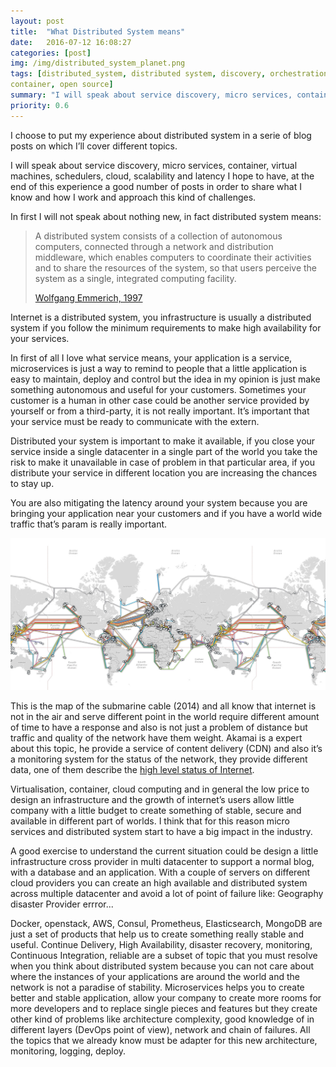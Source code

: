 ```yaml
---
layout: post
title:  "What Distributed System means"
date:   2016-07-12 16:08:27
categories: [post]
img: /img/distributed_system_planet.png
tags: [distributed_system, distributed system, discovery, orchestration,
container, open source]
summary: "I will speak about service discovery, micro services, container, virtual machines, schedulers, cloud, scalability and latency I hope to have, at the end of this experience a good number of posts in order to share what I know and how I work and approach this kind of challenges."
priority: 0.6
---
```

I choose  to put my experience about distributed system in a serie of blog
posts on which I’ll  cover different topics.

I will speak about service discovery, micro services, container, virtual
machines, schedulers, cloud, scalability and latency I hope to have, at the end
of this experience a good number of posts in order to share what I know and how
I work and approach this kind of challenges.

In first I will not speak about nothing new, in fact distributed system means:

<blockquote>A distributed system consists of a collection of autonomous computers,
connected through a network and distribution middleware, which enables
computers to coordinate their activities and to share the resources of the
system, so that users perceive the system as a single, integrated computing
facility.
<p><a href="https://www0.cs.ucl.ac.uk/staff/ucacwxe/lectures/ds98-99/dsee3.pdf" target="_blank">Wolfgang Emmerich, 1997</a></p>
</blockquote>


Internet is a distributed system, you infrastructure is usually a distributed
system if you follow the minimum requirements to make high availability for
your services.

In first of all I love what service means, your application is a service,
microservices is just a way to remind to people that a little application is
easy to maintain, deploy and control but the idea in my opinion is just make
something autonomous and useful for your customers. Sometimes your customer is
a human in other case could be another service provided by yourself or from a
third-party, it is not really important. It’s important that your service must
be ready to communicate with the extern.

Distributed your system is important to make it available, if you close your
service inside a single datacenter in a single part of the world you take the
risk to make it unavailable in case of problem in that particular area, if you
distribute your service in different location you are increasing the chances to
stay up.

You are also mitigating the latency around your system because you are bringing
your application near your customers and if you have a world wide traffic
that’s param is really important.

<img alt="Internet Global Submarine map" src="/img/global-submarine-cable.jpg" class="img-fluid">

This is the map of the submarine cable (2014) and all know that internet is not
in the air and serve different point in the world require different amount of
time to have a response and also is not just a problem of distance but traffic
and quality of the network have them weight. Akamai is a expert about this
topic, he provide a service of content delivery (CDN) and also it’s a
monitoring system for the status of the network, they provide different data,
one of them describe the [high level status of Internet](https://www.akamai.com/us/en/solutions/intelligent-platform/visualizing-akamai/real-time-web-monitor.jsp).

Virtualisation, container,  cloud computing and in general the low price to
design an infrastructure and the growth of internet’s users allow little
company with a little budget to create something of stable, secure and
available in different part of worlds. I think that for this reason micro
services and distributed system start to have a big impact in the industry.

A good exercise to understand the current situation could be design a little
infrastructure cross provider in multi datacenter to support a normal blog,
with a database and an application. With a couple of servers on different cloud
providers you can create an high available and distributed system across
multiple datacenter and avoid a lot of point of failure like: Geography
disaster Provider errror...

Docker, openstack, AWS, Consul, Prometheus, Elasticsearch, MongoDB are just a
set of products that help us to create something really stable and useful.
Continue Delivery, High Availability, disaster recovery, monitoring, Continuous
Integration, reliable are a subset of topic that you must resolve when you
think about distributed system because you can not care about where the
instances of your applications are around the world and the network is not a
paradise of stability.  Microservices helps you to create better and stable
application, allow your company to create more rooms for more developers and to
replace single pieces and features but they create other kind of problems like
architecture complexity, good knowledge of in different layers (DevOps point of
view), network and chain of failures. All the topics that we already know must
be adapter for this new architecture, monitoring, logging, deploy.
